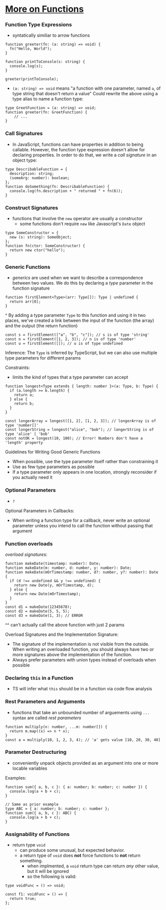 # [More on Functions](https://www.typescriptlang.org/docs/handbook/2/functions.html)

### Function Type Expressions
* syntatically similiar to arrow functions
```
function greeter(fn: (a: string) => void) {
  fn("Hello, World");
}
 
function printToConsole(s: string) {
  console.log(s);
}
 
greeter(printToConsole);
```
* `(a: string) => void` means "a function with one parameter, named `a`, of type string that doesn't return a value"
Could rewrite the above using a type alias to name a function type:
```
type GreetFunction = (a: string) => void;
function greeter(fn: GreetFunction) {
	// ...
}
```

### Call Signatures
* In JavaScript, functions can have properties in addition to being callable. However, the function type expression doesn't allow for declaring properties. In order to do that, we write a _call signature_ in an object type:
```
type DescribableFunction = {
  description: string;
  (someArg: number): boolean;
};
function doSomething(fn: DescribableFunction) {
  console.log(fn.description + " returned " + fn(6));
}
```

### Construct Signatures
* functions that involve the `new` operator are usually a constructor
	* some functions don't require `new` like Javascript's `Date` object
```
type SomeConstructor = {
  new (s: string): SomeObject;
};
function fn(ctor: SomeConstructor) {
  return new ctor("hello");
}
```

### Generic Functions
* _generics_ are used when we want to describe a correspondence between two values. We do this by declaring a _type_ parameter in the function signature
```
function firstElement<Type>(arr: Type[]): Type | undefined {
  return arr[0];
}
```
^ By adding a type parameter `Type` to this function and using it in two places, we've created a link between the input of the function (the array) and the output (the return function) 

```
const s = firstElement(["a", "b", "c"]); // s is of type 'string'
const n = firstElement([1, 2, 3]); // n is of type 'number'
const u = firstElement([]); // u is of type undefined
```

Inference:
The `Type` is inferred by TypeScript, but we can also use multiple type parameters for different params 


Constraints:
* limits the kind of types that a type parameter can accept
```
function longest<Type extends { length: number }>(a: Type, b: Type) {
  if (a.length >= b.length) {
    return a;
  } else {
    return b;
  }
}
 
const longerArray = longest([1, 2], [1, 2, 3]); // longerArray is of type 'number[]'
const longerString = longest("alice", "bob"); // longerString is of type 'alice' | 'bob'
const notOK = longest(10, 100); // Error! Numbers don't have a 'length' property
```


Guidelines for Writing Good Generic Functions
* When possible, use the type parameter itself rather than constraining it
* Use as few type parameters as possible
* If a type parameter only appears in one location, strongly reconsider if you actually need it

### Optional Parameters
* `?`

Optional Parameters in Callbacks:
* When writing a function type for a callback, never write an optional parameter unless you intend to call the function without passing that argument

### Function overloads
_overload signatures_:
```
function makeDate(timestamp: number): Date;
function makeDate(m: number, d: number, y: number): Date;
function makeDate(mOrTimestamp: number, d?: number, y?: number): Date {
  if (d !== undefined && y !== undefined) {
    return new Date(y, mOrTimestamp, d);
  } else {
    return new Date(mOrTimestamp);
  }
}
const d1 = makeDate(12345678);
const d2 = makeDate(5, 5, 5);
const d3 = makeDate(1, 3); // ERROR
```
^^ can't actually call the above function with just 2 params

Overload Signatures and the Implementation Signature:
* The signature of the implementation is not visible from the outside. When writing an overloaded function, you should always have two or more signatures above the implementation of the function.
* Always prefer parameters with union types instead of overloads when possible

### Declaring `this` in a Function
* TS will infer what `this` should be in a function via code flow analysis

### Rest Parameters and Arguments
* functions that take an unbounded number of arguements using `...` syntax are called _rest parameters_
```
function multiply(n: number, ...m: number[]) {
  return m.map((x) => n * x);
}
const a = multiply(10, 1, 2, 3, 4); // 'a' gets value [10, 20, 30, 40]

```

### Parameter Destructuring
* conveniently unpack objects provided as an argument into one or more locable variables

Examples:
```
function sum({ a, b, c }: { a: number; b: number; c: number }) {
  console.log(a + b + c);
}

```
```
// Same as prior example
type ABC = { a: number; b: number; c: number };
function sum({ a, b, c }: ABC) {
  console.log(a + b + c);
}
```

### Assignability of Functions
* return type `void`
  * can produce some unusual, but expected behavior.
  * a return type of `void` does **not** force functions to **not** return something. 
    * when implmented, a `void` return type can return _any_ other value, but it will be ignored
    * so the following is valid:
```
type voidFunc = () => void;
 
const f1: voidFunc = () => {
  return true;
};
```
